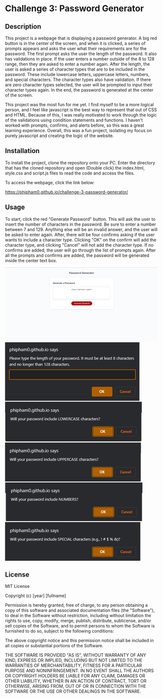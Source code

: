 # Challenge 3: Password Generator

## Description

This project is a webpage that is displaying a password generator. A big red button is in the center of the screen, and when it is clicked, a series of prompts appears and asks the user what their
requirements are for the password. The first prompt asks the user the length of the password. It also has validations in place. If the user enters a number outside of the 8 to 128 range, then they are asked
to enter a number again. After the length, the user is asked a series of character types that are to be included in the password. These include lowercase letters, uppercase letters, numbers, and special characters. The character types also have validation. If there are zero character types selected, the user will be prompted to input their character types again. In the end, the password is generated
at the center of the screen.

This project was the most fun for me yet. I find myself to be a more logical person, and I feel like javascript is the best way to represent that out of CSS and HTML. Because of this,
I was really motivated to work through the logic of the validations using condition statements and functions. I haven't worked with prompts, confirms, and alerts before, so this was a 
great learning experience. Overall, this was a fun project, isolating my focus on purely javascript and creating the logic of the website.

## Installation

To install the project, clone the repository onto your PC.
Enter the directory that has the cloned repository and open (Double click) the index.html, style.css and script.js files to read the code and access the files.

To access the webpage, click the link below:

https://phipham0.github.io/challenge-3-password-generator/

## Usage

To start, click the red "Generate Password" button. This will ask the user to insert the number of characters in the password. Be sure to enter a number 
between 7 and 129. Anything else will be an invalid answer, and the user will be asked to enter again. After, there will be four confirms asking if the user wants
to include a character type. Clicking "OK" on the confirm will add the character type, and clicking "Cancel" will not add the character type. If no confirms are added, the user will
go through the list of prompts again. After all the prompts and confirms are added, the password will be generated inside the center text box.


![webpage1](./assets/Images/webpage.png)
![characterLength](./assets/Images/password-length-prompt.png)
![lowercase](./assets/Images/lowercase.png)
![uppercase](./assets/Images/uppercase.png)
![numbers](./assets/Images/numbers.png)
![special](./assets/Images/special.png)

## License

MIT License

Copyright (c) [year] [fullname]

Permission is hereby granted, free of charge, to any person obtaining a copy
of this software and associated documentation files (the "Software"), to deal
in the Software without restriction, including without limitation the rights
to use, copy, modify, merge, publish, distribute, sublicense, and/or sell
copies of the Software, and to permit persons to whom the Software is
furnished to do so, subject to the following conditions:

The above copyright notice and this permission notice shall be included in all
copies or substantial portions of the Software.

THE SOFTWARE IS PROVIDED "AS IS", WITHOUT WARRANTY OF ANY KIND, EXPRESS OR
IMPLIED, INCLUDING BUT NOT LIMITED TO THE WARRANTIES OF MERCHANTABILITY,
FITNESS FOR A PARTICULAR PURPOSE AND NONINFRINGEMENT. IN NO EVENT SHALL THE
AUTHORS OR COPYRIGHT HOLDERS BE LIABLE FOR ANY CLAIM, DAMAGES OR OTHER
LIABILITY, WHETHER IN AN ACTION OF CONTRACT, TORT OR OTHERWISE, ARISING FROM,
OUT OF OR IN CONNECTION WITH THE SOFTWARE OR THE USE OR OTHER DEALINGS IN THE
SOFTWARE.
